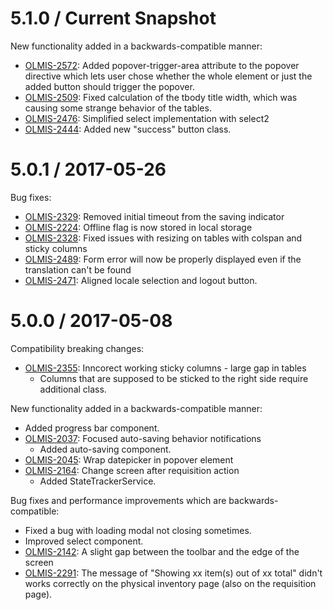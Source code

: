 5.1.0 / Current Snapshot
========================

New functionality added in a backwards-compatible manner:

* [OLMIS-2572](https://openlmis.atlassian.net/browse/OLMIS-2572): Added popover-trigger-area attribute to the popover directive which lets user chose whether the whole element or just the added button should trigger the popover.
* [OLMIS-2509](https://openlmis.atlassian.net/browse/OLMIS-2509): Fixed calculation of the tbody title width, which was causing some strange behavior of the tables.
* [OLMIS-2476](https://openlmis.atlassian.net/browse/OLMIS-2476): Simplified select implementation with select2
* [OLMIS-2444](https://openlmis.atlassian.net/browse/OLMIS-2444): Added new "success" button class.


5.0.1 / 2017-05-26
==================

Bug fixes:

* [OLMIS-2329](https://openlmis.atlassian.net/browse/OLMIS-2329): Removed initial timeout from the saving indicator
* [OLMIS-2224](https://openlmis.atlassian.net/browse/OLMIS-2224): Offline flag is now stored in local storage
* [OLMIS-2328](https://openlmis.atlassian.net/browse/OLMIS-2328): Fixed issues with resizing on tables with colspan and sticky columns
* [OLMIS-2489](https://openlmis.atlassian.net/browse/OLMIS-2489): Form error will now be properly displayed even if the translation can't be found
* [OLMIS-2471](https://openlmis.atlassian.net/browse/OLMIS-2471): Aligned locale selection and logout button.

5.0.0 / 2017-05-08
==================

Compatibility breaking changes:

* [OLMIS-2355](https://openlmis.atlassian.net/browse/OLMIS-2355): Inncorect working sticky columns - large gap in tables
  * Columns that are supposed to be sticked to the right side require additional class.

New functionality added in a backwards-compatible manner:

* Added progress bar component.
* [OLMIS-2037](https://openlmis.atlassian.net/browse/OLMIS-2037): Focused auto-saving behavior notifications
  * Added auto-saving component.
* [OLMIS-2045](https://openlmis.atlassian.net/browse/OLMIS-2045): Wrap datepicker in popover element
* [OLMIS-2164](https://openlmis.atlassian.net/browse/OLMIS-2164): Change screen after requisition action
  * Added StateTrackerService.

Bug fixes and performance improvements which are backwards-compatible:

* Fixed a bug with loading modal not closing sometimes.
* Improved select component.
* [OLMIS-2142](https://openlmis.atlassian.net/browse/OLMIS-2142): A slight gap between the toolbar and the edge of the screen
* [OLMIS-2291](https://openlmis.atlassian.net/browse/OLMIS-2291): The message of "Showing xx item(s) out of xx total" didn't works correctly on the physical inventory page (also on the requisition page).
